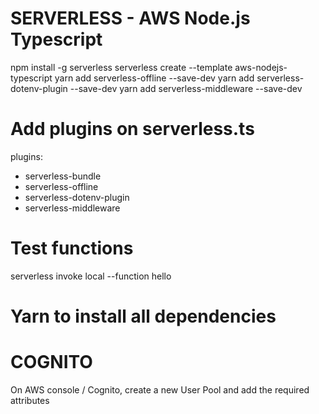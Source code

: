 # SERVERLESS - AWS Node.js Typescript

npm install -g serverless
serverless create --template aws-nodejs-typescript
yarn add serverless-offline --save-dev
yarn add serverless-dotenv-plugin --save-dev
yarn add serverless-middleware --save-dev

# Add plugins on serverless.ts

plugins:
  - serverless-bundle
  - serverless-offline
  - serverless-dotenv-plugin
  - serverless-middleware

# Test functions

serverless invoke local --function hello

# Yarn to install all dependencies

# COGNITO

On AWS console / Cognito, create a new User Pool and add the required attributes 
